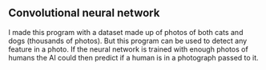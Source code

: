 ## Convolutional neural network
I made this program with a dataset made up of photos of both cats and dogs (thousands of photos). But this program can be used to detect
any feature in a photo. If the neural network is trained with enough photos of humans the AI could then predict if a human is in a
photograph passed to it. 
